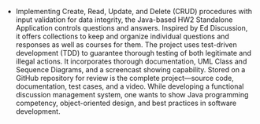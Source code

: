 - Implementing Create, Read, Update, and Delete (CRUD) procedures with input validation for data integrity, the Java-based HW2 Standalone Application controls questions and answers. Inspired by Ed Discussion, it offers collections to keep and organize individual questions and responses as well as courses for them. The project uses test-driven development (TDD) to guarantee thorough testing of both legitimate and illegal actions. It incorporates thorough documentation, UML Class and Sequence Diagrams, and a screencast showing capability. Stored on a GitHub repository for review is the complete project—source code, documentation, test cases, and a video. While developing a functional discussion management system, one wants to show Java programming competency, object-oriented design, and best practices in software development.
